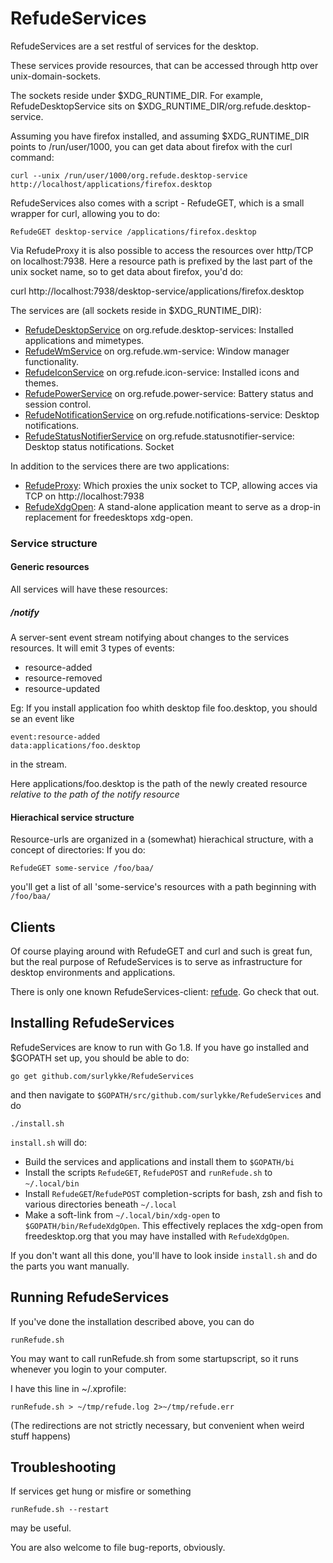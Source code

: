# RefudeServices

RefudeServices are a set restful of services for the desktop. 

These services provide resources, that can be accessed through http over unix-domain-sockets. 

The sockets reside under $XDG_RUNTIME_DIR. For example, RefudeDesktopService sits on
$XDG_RUNTIME_DIR/org.refude.desktop-service. 

Assuming you have firefox installed, and assuming $XDG_RUNTIME_DIR points to /run/user/1000, you can get data about firefox with the curl command:

```
curl --unix /run/user/1000/org.refude.desktop-service http://localhost/applications/firefox.desktop
```

RefudeServices also comes with a script - RefudeGET, which is a small wrapper for curl, allowing you to do:

```
RefudeGET desktop-service /applications/firefox.desktop
```

Via RefudeProxy it is also possible to access the resources over http/TCP on localhost:7938. Here a resource path is prefixed by the last part of the 
unix socket name, so to get data about firefox, you'd do:

curl http://localhost:7938/desktop-service/applications/firefox.desktop

The services are (all sockets reside in $XDG_RUNTIME_DIR):

* [RefudeDesktopService](RefudeDesktopService/README.md) on org.refude.desktop-services: Installed applications and mimetypes.
* [RefudeWmService](RefudeWmService/README.md) on org.refude.wm-service: Window manager functionality.
* [RefudeIconService](RefudeIconService/README.md) on org.refude.icon-service: Installed icons and themes.
* [RefudePowerService](RefudePowerService/README.md) on org.refude.power-service: Battery status and session control.
* [RefudeNotificationService](RefudeNotificationService/README.md) on org.refude.notifications-service: Desktop notifications.
* [RefudeStatusNotifierService](RefudeStatusNotifierService/README.md) on org.refude.statusnotifier-service: Desktop status notifications. Socket

In addition to the services there are two applications:

* [RefudeProxy](RefudeProxy/README.md): Which proxies the unix socket to TCP, allowing acces via TCP on http://localhost:7938
* [RefudeXdgOpen](RefudeXdgOpen/README.md): A stand-alone application meant to serve as a drop-in replacement for freedesktops xdg-open. 

### Service structure

#### Generic resources

All services will have these resources:

##### /notify 
A server-sent event stream notifying about changes to the services resources. It will emit 3 types of events:

* resource-added
* resource-removed
* resource-updated

Eg: If you install application foo whith desktop file foo.desktop, you should se an event like
  
```
event:resource-added
data:applications/foo.desktop
```

in the stream. 

Here applications/foo.desktop is the path of the newly created resource *relative to the path of the notify resource*

#### Hierachical service structure

Resource-urls are organized in a (somewhat) hierachical structure, with a concept of directories: If you do:

```
RefudeGET some-service /foo/baa/
```

you'll get a list of all 'some-service's resources with a path beginning with `/foo/baa/`


## Clients

Of course playing around with RefudeGET and curl and such is great fun, but the real purpose of RefudeServices is to 
serve as infrastructure for desktop environments and applications.

There is only one known RefudeServices-client: [refude](https://github.com/surlykke/refude). Go check that out.

## Installing RefudeServices

RefudeServices are know to run with Go 1.8. If you have go installed and $GOPATH set up, you should be able to do:

```
go get github.com/surlykke/RefudeServices
```

and then navigate to `$GOPATH/src/github.com/surlykke/RefudeServices` and do 

```
./install.sh
```

`install.sh` will do:

* Build the services and applications and install them to `$GOPATH/bi`
* Install the scripts `RefudeGET`, `RefudePOST` and `runRefude.sh` to `~/.local/bin`
* Install `RefudeGET`/`RefudePOST` completion-scripts for bash, zsh and fish to various directories beneath `~/.local`
* Make a soft-link from `~/.local/bin/xdg-open` to `$GOPATH/bin/RefudeXdgOpen`. This effectively replaces the xdg-open 
  from freedesktop.org that you may have installed with `RefudeXdgOpen`.
 
If you don't want all this done, you'll have to look inside `install.sh` and do the parts you want manually.

## Running RefudeServices

If you've done the installation described above, you can do

```
runRefude.sh
```

You may want to call runRefude.sh from some startupscript, so it runs whenever you login to your computer.

I have this line in ~/.xprofile:

```
runRefude.sh > ~/tmp/refude.log 2>~/tmp/refude.err

```

(The redirections are not strictly necessary, but convenient when weird stuff happens)

## Troubleshooting

If services get hung or misfire or something

```
runRefude.sh --restart
```

may be useful. 

You are also welcome to file bug-reports, obviously.
